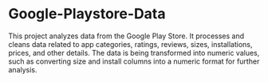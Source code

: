 # Google-Playstore-Data
This project analyzes data from the Google Play Store. It processes and cleans data related to app categories, ratings, reviews, sizes, installations, prices, and other details. The data is being transformed into numeric values, such as converting size and install columns into a numeric format for further analysis.
